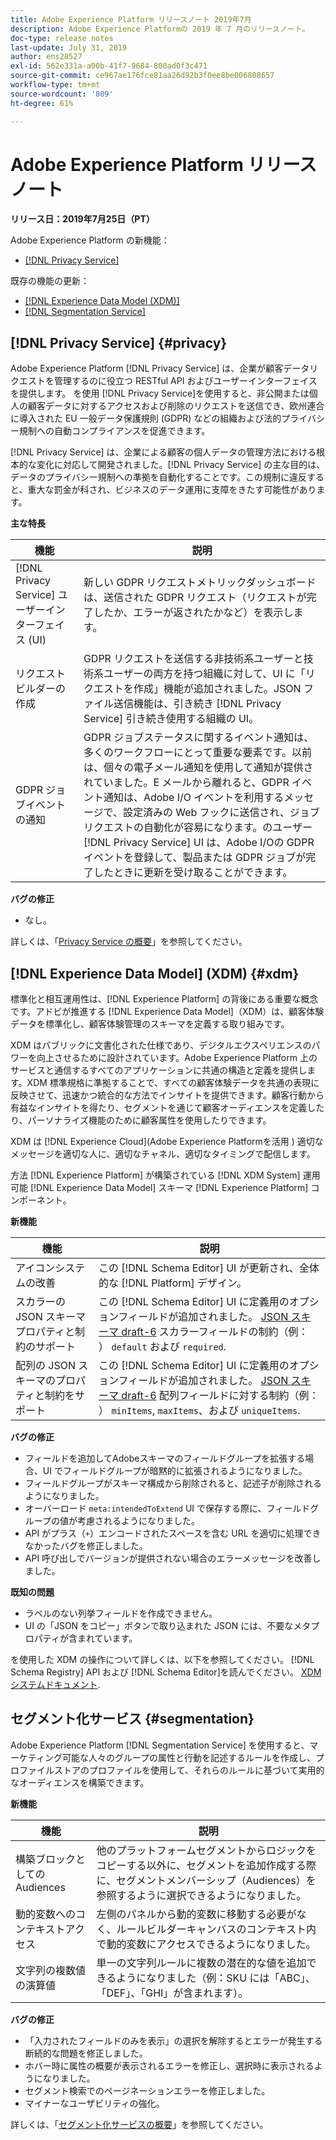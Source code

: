 ```yaml
---
title: Adobe Experience Platform リリースノート 2019年7月
description: Adobe Experience Platformの 2019 年 7 月のリリースノート。
doc-type: release notes
last-update: July 31, 2019
author: ens28527
exl-id: 562e331a-a00b-41f7-9684-800ad0f3c471
source-git-commit: ce967ae176fce81aa26d92b3f0ee8be006808657
workflow-type: tm+mt
source-wordcount: '809'
ht-degree: 61%

---
```


# Adobe Experience Platform リリースノート

**リリース日：2019年7月25日（PT）**

Adobe Experience Platform の新機能：

* [[!DNL Privacy Service]](#privacy)

既存の機能の更新：

* [[!DNL Experience Data Model (XDM)]](#xdm)
* [[!DNL Segmentation Service]](#segmentation)

## [!DNL Privacy Service] {#privacy}

Adobe Experience Platform [!DNL Privacy Service] は、企業が顧客データリクエストを管理するのに役立つ RESTful API およびユーザーインターフェイスを提供します。 を使用 [!DNL Privacy Service]を使用すると、非公開または個人の顧客データに対するアクセスおよび削除のリクエストを送信でき、欧州連合に導入された EU 一般データ保護規則 (GDPR) などの組織および法的プライバシー規制への自動コンプライアンスを促進できます。

 [!DNL Privacy Service] は、企業による顧客の個人データの管理方法における根本的な変化に対応して開発されました。[!DNL Privacy Service] の主な目的は、データのプライバシー規制への準拠を自動化することです。この規制に違反すると、重大な罰金が科され、ビジネスのデータ運用に支障をきたす可能性があります。

**主な特長**

| 機能 | 説明 |
|---|---|
| [!DNL Privacy Service] ユーザーインターフェイス (UI) | 新しい GDPR リクエストメトリックダッシュボードは、送信された GDPR リクエスト（リクエストが完了したか、エラーが返されたかなど）を表示します。 |
| リクエストビルダーの作成 | GDPR リクエストを送信する非技術系ユーザーと技術系ユーザーの両方を持つ組織に対して、UI に「リクエストを作成」機能が追加されました。JSON ファイル送信機能は、引き続き [!DNL Privacy Service] 引き続き使用する組織の UI。 |
| GDPR ジョブイベントの通知 | GDPR ジョブステータスに関するイベント通知は、多くのワークフローにとって重要な要素です。以前は、個々の電子メール通知を使用して通知が提供されていました。E メールから離れると、GDPR イベント通知は、Adobe I/O イベントを利用するメッセージで、設定済みの Web フックに送信され、ジョブリクエストの自動化が容易になります。のユーザー [!DNL Privacy Service] UI は、Adobe I/Oの GDPR イベントを登録して、製品または GDPR ジョブが完了したときに更新を受け取ることができます。 |

**バグの修正**

* なし。

詳しくは、「[Privacy Service の概要](../../privacy-service/home.md)」を参照してください。

## [!DNL Experience Data Model] (XDM) {#xdm}

標準化と相互運用性は、[!DNL Experience Platform] の背後にある重要な概念です。アドビが推進する [!DNL Experience Data Model]（XDM）は、顧客体験データを標準化し、顧客体験管理のスキーマを定義する取り組みです。

XDM はパブリックに文書化された仕様であり、デジタルエクスペリエンスのパワーを向上させるために設計されています。Adobe Experience Platform 上のサービスと通信するすべてのアプリケーションに共通の構造と定義を提供します。XDM 標準規格に準拠することで、すべての顧客体験データを共通の表現に反映させて、迅速かつ統合的な方法でインサイトを提供できます。顧客行動から有益なインサイトを得たり、セグメントを通じて顧客オーディエンスを定義したり、パーソナライズ機能のために顧客属性を使用したりできます。

XDM は [!DNL Experience Cloud](Adobe Experience Platformを活用 ) 適切なメッセージを適切な人に、適切なチャネル、適切なタイミングで配信します。

方法 [!DNL Experience Platform] が構築されている [!DNL XDM System] 運用可能 [!DNL Experience Data Model] スキーマ [!DNL Experience Platform] コンポーネント。

**新機能**

| 機能 | 説明 |
|---|---|
| アイコンシステムの改善 | この [!DNL Schema Editor] UI が更新され、全体的な [!DNL Platform] デザイン。 |
| スカラーの JSON スキーマプロパティと制約のサポート | この [!DNL Schema Editor] UI に定義用のオプションフィールドが追加されました。 [JSON スキーマ draft-6](https://tools.ietf.org/html/draft-wright-json-schema-01) スカラーフィールドの制約（例： ） `default` および `required`. |
| 配列の JSON スキーマのプロパティと制約をサポート | この [!DNL Schema Editor] UI に定義用のオプションフィールドが追加されました。 [JSON スキーマ draft-6](https://tools.ietf.org/html/draft-wright-json-schema-01) 配列フィールドに対する制約（例： ） `minItems`, `maxItems`、および `uniqueItems`. |

**バグの修正**

* フィールドを追加してAdobeスキーマのフィールドグループを拡張する場合、UI でフィールドグループが暗黙的に拡張されるようになりました。
* フィールドグループがスキーマ構成から削除されると、記述子が削除されるようになりました。
* オーバーロード `meta:intendedToExtend` UI で保存する際に、フィールドグループの値が考慮されるようになりました。
* API がプラス（`+`）エンコードされたスペースを含む URL を適切に処理できなかったバグを修正しました。
* API 呼び出しでバージョンが提供されない場合のエラーメッセージを改善しました。

**既知の問題**

* ラベルのない列挙フィールドを作成できません。
* UI の「JSON をコピー」ボタンで取り込まれた JSON には、不要なメタプロパティが含まれています。

を使用した XDM の操作について詳しくは、以下を参照してください。 [!DNL Schema Registry] API および [!DNL Schema Editor]を読んでください。 [XDM システムドキュメント](../../xdm/home.md).

## セグメント化サービス {#segmentation}

Adobe Experience Platform [!DNL Segmentation Service] を使用すると、マーケティング可能な人々のグループの属性と行動を記述するルールを作成し、プロファイルストアのプロファイルを使用して、それらのルールに基づいて実用的なオーディエンスを構築できます。

**新機能**

| 機能 | 説明 |
| -----------| ---------- |
| 構築ブロックとしての Audiences | 他のプラットフォームセグメントからロジックをコピーする以外に、セグメントを追加作成する際に、セグメントメンバーシップ（Audiences）を参照するように選択できるようになりました。 |
| 動的変数へのコンテキストアクセス | 左側のパネルから動的変数に移動する必要がなく、ルールビルダーキャンバスのコンテキスト内で動的変数にアクセスできるようになりました。 |
| 文字列の複数値の演算値 | 単一の文字列ルールに複数の潜在的な値を追加できるようになりました（例：SKU には「ABC」、「DEF」、「GHI」が含まれます）。 |

**バグの修正**

* 「入力されたフィールドのみを表示」の選択を解除するとエラーが発生する断続的な問題を修正しました。
* ホバー時に属性の概要が表示されるエラーを修正し、選択時に表示されるようになりました。
* セグメント検索でのページネーションエラーを修正しました。
* マイナーなユーザビリティの強化。

詳しくは、「[セグメント化サービスの概要](../../segmentation/home.md)」を参照してください。
